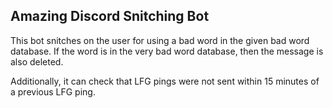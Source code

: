 ## Amazing Discord Snitching Bot

This bot snitches on the user for using a bad word in the given bad word database.
If the word is in the very bad word database, then the message is also deleted.

Additionally, it can check that LFG pings were not sent within 15 minutes of a previous LFG ping.
